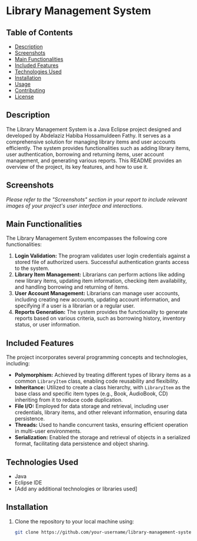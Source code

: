 # Library Management System

## Table of Contents
- [Description](#description)
- [Screenshots](#screenshots)
- [Main Functionalities](#main-functionalities)
- [Included Features](#included-features)
- [Technologies Used](#technologies-used)
- [Installation](#installation)
- [Usage](#usage)
- [Contributing](#contributing)
- [License](#license)

## Description
The Library Management System is a Java Eclipse project designed and developed by Abdelaziz Habiba Hossamuldeen Fathy. It serves as a comprehensive solution for managing library items and user accounts efficiently. The system provides functionalities such as adding library items, user authentication, borrowing and returning items, user account management, and generating various reports. This README provides an overview of the project, its key features, and how to use it.

## Screenshots
*Please refer to the "Screenshots" section in your report to include relevant images of your project's user interface and interactions.*

## Main Functionalities
The Library Management System encompasses the following core functionalities:
1. **Login Validation:** The program validates user login credentials against a stored file of authorized users. Successful authentication grants access to the system.
2. **Library Item Management:** Librarians can perform actions like adding new library items, updating item information, checking item availability, and handling borrowing and returning of items.
3. **User Account Management:** Librarians can manage user accounts, including creating new accounts, updating account information, and specifying if a user is a librarian or a regular user.
4. **Reports Generation:** The system provides the functionality to generate reports based on various criteria, such as borrowing history, inventory status, or user information.

## Included Features
The project incorporates several programming concepts and technologies, including:
- **Polymorphism:** Achieved by treating different types of library items as a common `LibraryItem` class, enabling code reusability and flexibility.
- **Inheritance:** Utilized to create a class hierarchy, with `LibraryItem` as the base class and specific item types (e.g., Book, AudioBook, CD) inheriting from it to reduce code duplication.
- **File I/O:** Employed for data storage and retrieval, including user credentials, library items, and other relevant information, ensuring data persistence.
- **Threads:** Used to handle concurrent tasks, ensuring efficient operation in multi-user environments.
- **Serialization:** Enabled the storage and retrieval of objects in a serialized format, facilitating data persistence and object sharing.

## Technologies Used
- Java
- Eclipse IDE
- [Add any additional technologies or libraries used]

## Installation
1. Clone the repository to your local machine using:
   ```bash
   git clone https://github.com/your-username/library-management-system.git
